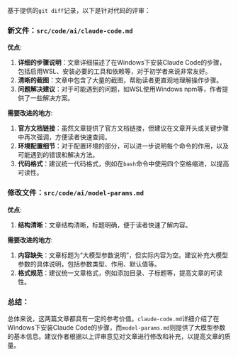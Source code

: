 基于提供的`git diff`记录，以下是针对代码的评审：

### 新文件：`src/code/ai/claude-code.md`

**优点**:
1. **详细的步骤说明**：文章详细描述了在Windows下安装Claude Code的步骤，包括启用WSL、安装必要的工具和依赖等，对于初学者来说非常友好。
2. **清晰的截图**：文章中包含了大量的截图，帮助读者更直观地理解操作步骤。
3. **问题解决建议**：对于可能遇到的问题，如WSL使用Windows npm等，作者提供了一些解决方案。

**需要改进的地方**:
1. **官方文档链接**：虽然文章提供了官方文档链接，但建议在文章开头或关键步骤中再次强调，方便读者快速查阅。
2. **环境配置细节**：对于配置环境的部分，可以进一步说明每个命令的作用，以及可能遇到的错误和解决方法。
3. **代码格式**：建议统一代码格式，例如在`bash`命令中使用四个空格缩进，以提高可读性。

### 修改文件：`src/code/ai/model-params.md`

**优点**:
1. **结构清晰**：文章结构清晰，标题明确，便于读者快速了解内容。

**需要改进的地方**:
1. **内容缺失**：文章标题为“大模型参数说明”，但实际内容为空。建议补充大模型参数的具体说明，包括参数类型、作用、默认值等。
2. **格式规范**：建议统一文章格式，例如添加目录、子标题等，提高文章的可读性。

### 总结：
总体来说，这两篇文章都具有一定的参考价值。`claude-code.md`详细介绍了在Windows下安装Claude Code的步骤，而`model-params.md`则提供了大模型参数的基本信息。建议作者根据以上评审意见对文章进行修改和补充，以提高文章的质量。